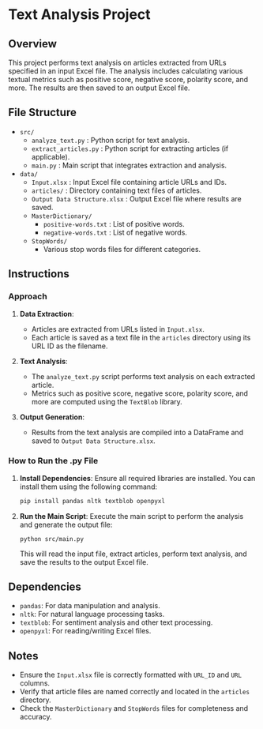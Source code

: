 # Text Analysis Project

## Overview

This project performs text analysis on articles extracted from URLs specified in an input Excel file. The analysis includes calculating various textual metrics such as positive score, negative score, polarity score, and more. The results are then saved to an output Excel file.

## File Structure

- `src/`
  - `analyze_text.py` : Python script for text analysis.
  - `extract_articles.py` : Python script for extracting articles (if applicable).
  - `main.py` : Main script that integrates extraction and analysis.
- `data/`
  - `Input.xlsx` : Input Excel file containing article URLs and IDs.
  - `articles/` : Directory containing text files of articles.
  - `Output Data Structure.xlsx` : Output Excel file where results are saved.
  - `MasterDictionary/`
    - `positive-words.txt` : List of positive words.
    - `negative-words.txt` : List of negative words.
  - `StopWords/`
    - Various stop words files for different categories.

## Instructions

### Approach

1. **Data Extraction**:

   - Articles are extracted from URLs listed in `Input.xlsx`.
   - Each article is saved as a text file in the `articles` directory using its URL ID as the filename.

2. **Text Analysis**:

   - The `analyze_text.py` script performs text analysis on each extracted article.
   - Metrics such as positive score, negative score, polarity score, and more are computed using the `TextBlob` library.

3. **Output Generation**:
   - Results from the text analysis are compiled into a DataFrame and saved to `Output Data Structure.xlsx`.

### How to Run the .py File

1. **Install Dependencies**:
   Ensure all required libraries are installed. You can install them using the following command:

   ```bash
   pip install pandas nltk textblob openpyxl
   ```

2. **Run the Main Script**: Execute the main script to perform the analysis and generate the output file:

   `python src/main.py`

   This will read the input file, extract articles, perform text analysis, and save the results to the output Excel file.

## Dependencies

- `pandas`: For data manipulation and analysis.
- `nltk`: For natural language processing tasks.
- `textblob`: For sentiment analysis and other text processing.
- `openpyxl`: For reading/writing Excel files.

## Notes

- Ensure the `Input.xlsx` file is correctly formatted with `URL_ID` and `URL` columns.
- Verify that article files are named correctly and located in the `articles` directory.
- Check the `MasterDictionary` and `StopWords` files for completeness and accuracy.
